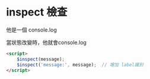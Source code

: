 # inspect 檢查

他是一個 console.log

當狀態改變時，他就會console.log

```html
<script>
    $inspect(message);
    $inspect('message:', message);  // 增加 label識別
</script>
```